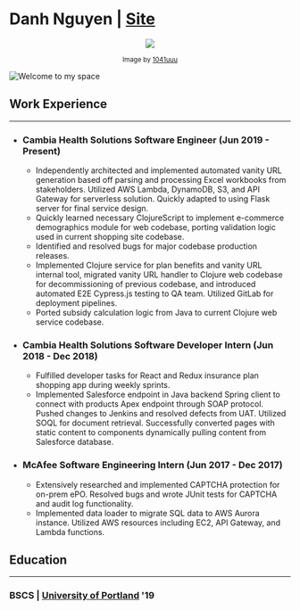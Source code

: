 # **Danh Nguyen** | [Site](https://danhwashere.com/)

<p align="center">
<img src="https://64.media.tumblr.com/7e2640054d506699873234becee9ab9c/tumblr_pkffwiVXOu1qze3hdo1_500.gifv" />
</p>
<p align="center">
  <sub>Image by <a href="https://1041uuu.tumblr.com/" target="_blank">1041uuu</a></sub>
</p>

![Welcome to my space](https://res.cloudinary.com/dnguyen/image/upload/v1584826410/blog/personal/desk_background_ico88y.jpg)

## Work Experience
---

- ### Cambia Health Solutions Software Engineer (Jun 2019 - Present)
    - Independently architected and implemented automated vanity URL generation based off parsing and
    processing Excel workbooks from stakeholders. Utilized AWS Lambda, DynamoDB, S3, and API
    Gateway for serverless solution. Quickly adapted to using Flask server for final service design.
    - Quickly learned necessary ClojureScript to implement e-commerce demographics module for web
    codebase, porting validation logic used in current shopping site codebase.
    - Identified and resolved bugs for major codebase production releases.
    - Implemented Clojure service for plan benefits and vanity URL internal tool, migrated vanity URL handler
    to Clojure web codebase for decommissioning of previous codebase, and introduced automated E2E
    Cypress.js testing to QA team. Utilized GitLab for deployment pipelines.
    - Ported subsidy calculation logic from Java to current Clojure web service codebase.

- ### Cambia Health Solutions Software Developer Intern (Jun 2018 - Dec 2018)
    - Fulfilled developer tasks for React and Redux insurance plan shopping app during weekly sprints.
    - Implemented Salesforce endpoint in Java backend Spring client to connect with products Apex endpoint
    through SOAP protocol. Pushed changes to Jenkins and resolved defects from UAT. Utilized SOQL for document retrieval. Successfully converted pages with static content to components dynamically pulling content from Salesforce database.

- ### McAfee Software Engineering Intern (Jun 2017 - Dec 2017)
    - Extensively researched and implemented CAPTCHA protection for on-prem ePO. Resolved bugs and
    wrote JUnit tests for CAPTCHA and audit log functionality.
    - Implemented data loader to migrate SQL data to AWS Aurora instance. Utilized AWS resources
    including EC2, API Gateway, and Lambda functions.

## Education
---
### BSCS | [University of Portland](https://www.up.edu/) '19